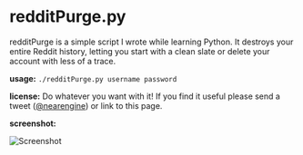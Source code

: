 redditPurge.py
======

redditPurge is a simple script I wrote while learning Python. It destroys your entire Reddit history, letting you start with a clean slate or delete your account with less of a trace. 

**usage:** `./redditPurge.py username password`

**license:** Do whatever you want with it! If you find it useful please send a tweet ([@nearengine](http://twitter.com/nearengine)) or link to this page.

**screenshot:**

![Screenshot](https://raw.github.com/nearengine/redditPurge.py/master/screenshot.png)